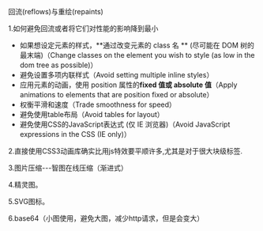 回流(reflows)与重绘(repaints)

1.如何避免回流或者将它们对性能的影响降到最小

- 如果想设定元素的样式，**通过改变元素的 class 名 ** (尽可能在 DOM 树的最末端)（Change classes on the element you wish to style (as low in the dom tree as possible)）
- 避免设置多项内联样式（Avoid setting multiple inline styles）
- 应用元素的动画，使用 position 属性的**fixed 值或 absolute 值**（Apply animations to elements that are position fixed or absolute）
- 权衡平滑和速度（Trade smoothness for speed）
- 避免使用table布局（Avoid tables for layout）
- 避免使用CSS的JavaScript表达式 (仅 IE 浏览器)（Avoid JavaScript expressions in the CSS (IE only)）

2.直接使用CSS3动画库确实比用js特效要平顺许多,尤其是对于很大块级标签.

3.图片压缩---智图在线压缩（渐进式）

4.精灵图。

5.SVG图标。

6.base64（小图使用，避免大图，减少http请求，但是会变大）

